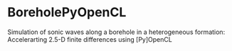 BoreholePyOpenCL
================

Simulation of sonic waves along a borehole in a heterogeneous formation: Accelerarting 2.5-D finite differences using [Py]OpenCL